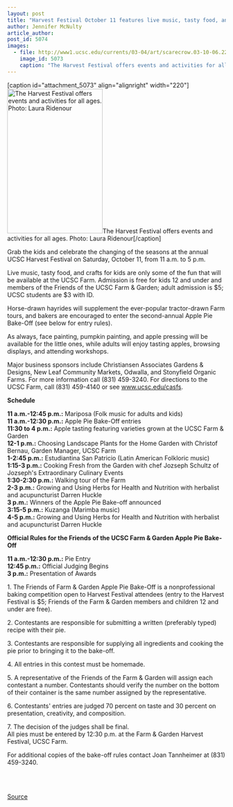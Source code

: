 ```yaml
---
layout: post
title: "Harvest Festival October 11 features live music, tasty food, and more"
author: Jennifer McNulty
article_author: 
post_id: 5074
images:
  - file: http://www1.ucsc.edu/currents/03-04/art/scarecrow.03-10-06.220.jpg
    image_id: 5073
    caption: "The Harvest Festival offers events and activities for all ages. Photo: Laura Ridenour"
---
```


[caption id="attachment_5073" align="alignright" width="220"]<a href="http://dev-ucsc-news.pantheonsite.io/wp-content/uploads/2003/10/scarecrow.03-10-06.220.jpg"><img class="size-full wp-image-5073" src="http://dev-ucsc-news.pantheonsite.io/wp-content/uploads/2003/10/scarecrow.03-10-06.220.jpg" alt="The Harvest Festival offers events and activities for all ages. Photo: Laura Ridenour" width="220" height="333" /></a>The Harvest Festival offers events and activities for all ages. Photo: Laura Ridenour[/caption]
<p>
  Grab the kids and celebrate the changing of the seasons at the annual UCSC Harvest Festival on Saturday, October 11, from 11 a.m. to 5 p.m.<br>
</p>
<p>
  Live music, tasty food, and crafts for kids are only some of the fun that will be available at the UCSC Farm. Admission is free for kids 12 and under and members of the Friends of the UCSC Farm &amp; Garden; adult admission is $5; UCSC students are $3 with ID.<br>
</p>
<p>
  Horse-drawn hayrides will supplement the ever-popular tractor-drawn Farm tours, and bakers are encouraged to enter the second-annual Apple Pie Bake-Off (see below for entry rules).
</p>
<p>
  As always, face painting, pumpkin painting, and apple pressing will be available for the little ones, while adults will enjoy tasting apples, browsing displays, and attending workshops.<br>
</p>
<p>
  Major business sponsors include Christiansen Associates Gardens &amp; Designs, New Leaf Community Markets, Odwalla, and Stonyfield Organic Farms. For more information call (831) 459-3240. For directions to the UCSC Farm, call (831) 459-4140 or see <a href="http://www.ucsc.edu/casfs">www.ucsc.edu/casfs</a>.<br>
</p>
<p>
  <b>Schedule</b><br>
</p>
<p>
  <b>11 a.m.-12:45 p.m.:</b> Mariposa (Folk music for adults and kids)<br>
  <b>11 a.m.-12:30 p.m.:</b> Apple Pie Bake-Off entries<br>
  <b>11:30 to 4 p.m.:</b> Apple tasting featuring varieties grown at the UCSC Farm &amp; Garden<br>
  <b>12-1 p.m.:</b> Choosing Landscape Plants for the Home Garden with Christof Bernau, Garden Manager, UCSC Farm<br>
  <b>1-2:45 p.m.:</b> Estudiantina San Patricio (Latin American Folkloric music)<br>
  <b>1:15-3 p.m.:</b> Cooking Fresh from the Garden with chef Jozseph Schultz of Jozseph's Extraordinary Culinary Events<br>
  <b>1:30-2:30 p.m.:</b> Walking tour of the Farm<br>
  <b>2-3 p.m.:</b> Growing and Using Herbs for Health and Nutrition with herbalist and acupuncturist Darren Huckle<br>
  <b>3 p.m.:</b> Winners of the Apple Pie Bake-off announced<br>
  <b>3:15-5 p.m.:</b> Kuzanga (Marimba music)<br>
  <b>4-5 p.m.:</b> Growing and Using Herbs for Health and Nutrition with herbalist and acupuncturist Darren Huckle
</p>
<p>
  <b>Official Rules for the Friends of the UCSC Farm &amp; Garden Apple Pie Bake-Off</b><br>
</p>
<p>
  <b>11 a.m.-12:30 p.m.:</b> Pie Entry<br>
  <b>12:45 p.m.:</b> Official Judging Begins<br>
  <b>3 p.m.:</b> Presentation of Awards<br>
</p>
<p>
  1. The Friends of Farm &amp; Garden Apple Pie Bake-Off is a nonprofessional baking competition open to Harvest Festival attendees (entry to the Harvest Festival is $5; Friends of the Farm &amp; Garden members and children 12 and under are free).<br>
</p>
<p>
  2. Contestants are responsible for submitting a written (preferably typed) recipe with their pie.<br>
</p>
<p>
  3. Contestants are responsible for supplying all ingredients and cooking the pie prior to bringing it to the bake-off.<br>
</p>
<p>
  4. All entries in this contest must be homemade.<br>
</p>
<p>
  5. A representative of the Friends of the Farm &amp; Garden will assign each contestant a number. Contestants should verify the number on the bottom of their container is the same number assigned by the representative.<br>
</p>
<p>
  6. Contestants' entries are judged 70 percent on taste and 30 percent on presentation, creativity, and composition.<br>
</p>
<p>
  7. The decision of the judges shall be final.<br>
  All pies must be entered by 12:30 p.m. at the Farm &amp; Garden Harvest Festival, UCSC Farm.<br>
</p>
<p>
  For additional copies of the bake-off rules contact Joan Tannheimer at (831) 459-3240.
</p>
<p>
  <br>
  <br>
</p>
<p><a href="http://www1.ucsc.edu/currents/03-04/10-06/harvest.html" title="Permalink to harvest">Source</a></p>

